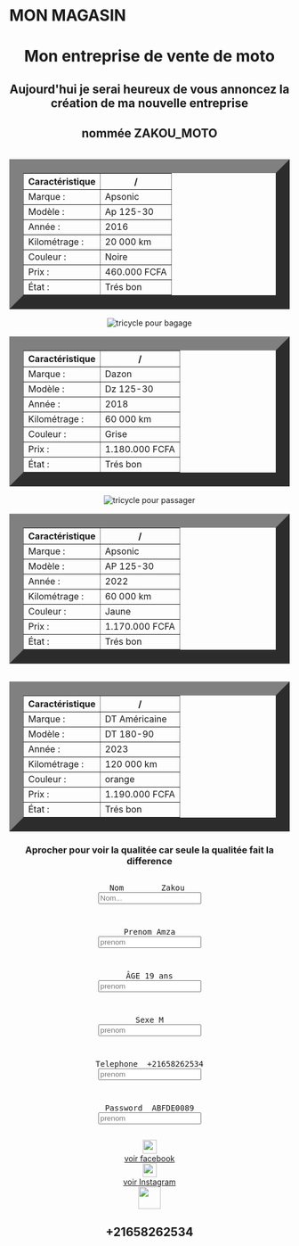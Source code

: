 <!DOCTYPE html>
<html lang="en">
<head>
    <meta charset="UTF-8">
    <meta name="viewport" content="width=device-width, initial-scale=1.0">
</head>
<body>
<h1>MON MAGASIN</h1>
  <center> <h1>Mon entreprise de vente de moto</h1></center>
   <center><h2>Aujourd'hui je serai heureux de vous annoncez la création de ma nouvelle entreprise </h2></center>
   <center>
   <h2>nommée ZAKOU_MOTO</h2></center>
   <center> 
     <img src="https://tse1.mm.bing.net/th/id/OIP._qojHlIbEYqRrVmmRWE8JwHaGk?pid=ImgDet&rs=1" alt="" >
    <table weidht="100px" eight="100px" border="25px">
        <thead> 
        <tr>
            <th>Caractéristique</th>
                        <th>/</th>
        </tr>
      </center>
        </thead>
        <tbody>
        <tr>
         <td>Marque :</td>
         <td>Apsonic</td>
         </tr>
        <tr>
         <td>Modèle :</td>
         <td>Ap 125-30</td>
         </tr>
         <tr>
         <td>Année :</td>
                  <td>2016</td>
         </tr>
         <tr>
         <td>Kilométrage :</td>
                  <td>20 000 km</td>
         </tr>
         <tr>
         <td>Couleur :</td>
                  <td>Noire</td>
         </tr>
         <tr>
         <td>Prix :</td>
                  <td>460.000 FCFA</td>
         </tr>
         <tr>
         <td>État :</td>
                  <td> Trés bon</td>
         </tr>
        </tbody>
    </table> 
     <img src="https://media.jumiadeals.com/ci_live/38df99139e60413c57eead2.desktop-gallery-large.jpg" alt="tricycle pour bagage" >
      <table weidht="100px" eight="100px" border="25px">
        <thead> 
        <tr>
            <th>Caractéristique</th>
                        <th>/</th>
        </tr>
      </center>
        </thead>
        <tbody>
        <tr>
         <td>Marque :</td>
         <td>Dazon</td>
         </tr>
        <tr>
         <td>Modèle :</td>
         <td>Dz 125-30</td>
         </tr>
         <tr>
         <td>Année :</td>
                  <td>2018</td>
         </tr>
         <tr>
         <td>Kilométrage :</td>
                  <td>60 000 km</td>
         </tr>
         <tr>
         <td>Couleur :</td>
                  <td>Grise</td>
         </tr>
         <tr>
         <td>Prix :</td>
                  <td>1.180.000 FCFA</td>
         </tr>
         <tr>
         <td>État :</td>
                  <td> Trés bon</td>
         </tr>
        </tbody>
    </table> 
     <img src="https://i.pinimg.com/originals/38/a7/6e/38a76e84b06953e09ec4f0d329843425.jpg" alt="tricycle pour passager" >
      <table weidht="100px" eight="100px" border="25px">
        <thead> 
        <tr>
            <th>Caractéristique</th>
                        <th>/</th>
        </tr>
      </center>
        </thead>
        <tbody>
        <tr>
         <td>Marque :</td>
         <td>Apsonic</td>
         </tr>
        <tr>
         <td>Modèle :</td>
         <td>AP 125-30</td>
         </tr>
         <tr>
         <td>Année :</td>
                  <td>2022</td>
         </tr>
         <tr>
         <td>Kilométrage :</td>
                  <td>60 000 km</td>
         </tr>
         <tr>
         <td>Couleur :</td>
                  <td>Jaune</td>
         </tr>
         <tr>
         <td>Prix :</td>
                  <td>1.170.000 FCFA</td>
         </tr>
         <tr>
         <td>État :</td>
                  <td> Trés bon</td>
         </tr>
        </tbody>
    </table>
<img src="https://www.enduromag.fr/wp-content/uploads/2015/06/exc-2016.jpg " alt="" >
    <table weidht="100px" eight="100px" border="25px">
        <thead> 
        <tr>
            <th>Caractéristique</th>
                        <th>/</th>
        </tr>
      </center>
        </thead>
        <tbody>
        <tr>
         <td>Marque :</td>
         <td>DT Américaine</td>
         </tr>
        <tr>
         <td>Modèle :</td>
         <td>DT 180-90</td>
         </tr>
         <tr>
         <td>Année :</td>
                  <td>2023</td>
         </tr>
         <tr>
         <td>Kilométrage :</td>
                  <td>120 000 km</td>
         </tr>
         <tr>
         <td>Couleur :</td>
                  <td>orange</td>
         </tr>
         <tr>
         <td>Prix :</td>
                  <td>1.190.000 FCFA</td>
         </tr>
         <tr>
         <td>État :</td>
                  <td> Trés bon</td>
         </tr>
        </tbody>
    </table> 
    <h3>Aprocher pour voir la qualitée car seule la qualitée fait la difference</h3> 
    <form method="post" action="">
	<div id="A">
    <pre><p><label for"nom">Nom        Zakou </label><br><input id="nom"name="username"placeholder="Nom..."></p></pre>
    <pre><p><label for"nom">Prenom Amza</label><br><input id="nom"name="username"placeholder="prenom"></p></pre>
    <pre><p><label for"nom">ÂGE 19 ans</label><br><input id="nom"name="username" placeholder="prenom"></p></pre>
    <pre><p><label for"nom">Sexe M</label><br><input id="nom"name="username"placeholder="prenom"></p></pre>
    <pre><p><label for"tel">Telephone  +21658262534</label><br><input id="tel"name="username"placeholder="prenom"></p></pre>
    <pre><p><label for "password">Password  ABFDE0089</label><br><input id="password" type="password" name="champFormulaire" placeholder="prenom"></pre>
    </form>
    <div>
<img src="https://tse1.mm.bing.net/th/id/OIP.xILAh7GLfydSaMahbReSdwHaHa?w=171&h=180&c=7&r=0&o=5&dpr=1.3&pid=1.7" alt="">
</div>
<div>
<img src="https://tse2.mm.bing.net/th/id/OIP.AcAw4V739JOliwrdwiorqwHaHa?w=158&h=180&c=7&r=0&o=5&dpr=1.3&pid=1.7" weidth="25px" height="25" alt="" >
</div>
<div>
<a href="https://www.facebook.com/profile.php?id=100086211325213">voir facebook</a> 
</div>
<div>
<img src="https://tse1.mm.bing.net/th/id/OIP.fTaft4rWaIZwAMDZh6G3DQHaHa?w=189&h=189&c=7&r=0&o=5&dpr=1.3&pid=1.7" weidth="25px" height="25" alt="" >
</div>
<div>
<a href="https://www.instagram.com/amza297/">voir Instagram</a>
</div>  




<div>
<img src="https://tse1.mm.bing.net/th/id/OIP.qDpZVl3iqYll3vil8tC78gHaHa?w=174&h=180&c=7&r=0&o=5&dpr=1.3&pid=1.7" weidth="40px" height="40" alt="" >
<h2>+21658262534</h2>
</div>  
</body>
</html>